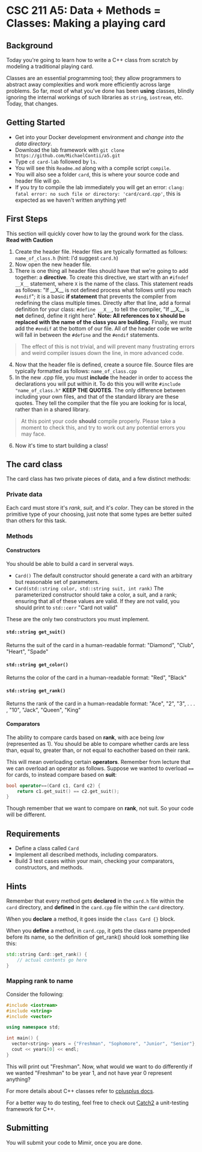 # CSC 211 A5: Data + Methods = Classes: Making a playing card

## Background

Today you're going to learn how to write a C++ class from scratch by modeling a traditional playing card.

Classes are an essential programming tool; they allow programmers to abstract away complexities and work more efficiently across large problems. So far, most of what you've done has been **using** classes, blindly ignoring the internal workings of such libraries as `string`, `iostream`, etc. Today, that changes. 

## Getting Started

- Get into your Docker development environment and *change into the data directory*.
- Download the lab framework with `git clone https://github.com/MichaelContii/a5.git`
- Type `cd card-lab` followed by `ls`.
- You will see this `Readme.md` along with a compile script `compile`.
- You will also see a folder `card`, this is where your source code and header file will go.
- If you try to compile the lab immediately you will get an error: `clang: fatal error: no such file or directory: 'card/card.cpp'`, this is expected as we haven't written anything yet!

## First Steps

This section will quickly cover how to lay the ground work for the class. **Read with Caution**

1. Create the header file. Header files are typically formatted as follows: `name_of_class.h` (hint: I'd suggest `card.h`)
2. Now open the new header file. 
3. There is one thing all header files should have that we're going to add together: a **directive**. To create this directive, we start with an `#ifndef __X__` statement, where `X` is the name of the class. This statement reads as follows: "If \_\_X__ is not defined process what follows until you reach `#endif`"; it is a basic **if statement** that prevents the compiler from redefining the class multiple times. Directly after that line, add a formal definition for your class: `#define __X__`, to tell the compiler, "If \_\_X__ is **not** defined, define it right here". **Note: All references to `X` should be replaced with the name of the class you are building.** Finally, we must add the `#endif` at the bottom of our file. All of the header code we write will fall in between the `#define` and the `#endif` statements. 

> The effect of this is not trivial, and will prevent many frustrating errors and weird compiler issues down the line, in more advanced code.

4. Now that the header file is defined, create a source file. Source files are typically formatted as follows: `name_of_class.cpp`
5. In the new .cpp file, you must **include** the header in order to access the declarations you will put within it. To do this you will write `#include "name_of_class.h"` **KEEP THE QUOTES**. The only difference between including your own files, and that of the standard library are these quotes. They tell the compiler that the file you are looking for is local, rather than in a shared library.

> At this point your code **should** compile properly. Please take a moment to check this, and try to work out any potential errors you may face.

6. Now it's time to start building a class!

## The card class

The card class has two private pieces of data, and a few distinct methods:

### Private data

Each card must store it's *rank*, *suit*, and it's *color*. They can be stored in the primitive type of your choosing, just note that some types are better suited than others for this task.

### Methods

#### Constructors

You should be able to build a card in serveral ways. 

- `Card()` The default constructor should generate a card with an arbitrary but reasonable set of parameters. 
- `Card(std::string color, std::string suit, int rank)` The parameterized constructor should take a color, a suit, and a rank; ensuring that all of these values are valid. If they are not valid, you should print to `std::cerr` "Card not valid"

These are the only two constructors you must implement.

#### `std::string get_suit()`  

Returns the suit of the card in a human-readable format: "Diamond", "Club", "Heart", "Spade"

#### `std::string get_color()`

Returns the color of the card in a human-readable format: "Red", "Black"

#### `std::string get_rank()`

Returns the rank of the card in a human-readable format: "Ace", "2", "3", . . . , "10", "Jack", "Queen", "King"

#### Comparators

The ability to compare cards based on **rank**, with ace being *low* (represented as 1). You should be able to compare whether cards are less than, equal to, greater than, or not equal to eachother based on their rank.

This will mean overloading certain **operators**. Remember from lecture that we can overload an operator as follows. Suppose we wanted to overload `==` for cards, to instead compare based on **suit**:

```C++
bool operator==(Card c1, Card c2) {
	return c1.get_suit() == c2.get_suit();
}
```

Though remember that we want to compare on **rank**, not suit. So your code will be different.

## Requirements

- Define a class called `Card`
- Implement all described methods, including comparators. 
- Build 3 test cases within your main, checking your comparators, constructors, and methods. 

## Hints

Remember that every method gets **declared** in the `card.h` file within the `card` directory, and **defined** in the `card.cpp` file within the `card` directory.

When you **declare** a method, it goes inside the `class Card {}` block.

When you **define** a method, in `card.cpp`, it gets the class name prepended before its name, so the definition of get_rank() should look something like this:

```C++
std::string Card::get_rank() {
	// actual contents go here
}
```

### Mapping rank to name


Consider the following:

```C++
#include <iostream>
#include <string>
#include <vector>

using namespace std;

int main() {
  vector<string> years = {"Freshman", "Sophomore", "Junior", "Senior"};
  cout << years[0] << endl;
}
```

This will print out "Freshman". Now, what would we want to do differently if we wanted "Freshman" to be year 1, and not have year 0 represent anything?

For more details about C++ classes refer to [cplusplus docs](http://www.cplusplus.com/doc/tutorial/classes/).

For a better way to do testing, feel free to check out [Catch2](https://github.com/catchorg/Catch2) a unit-testing framework for C++.

## Submitting

You will submit your code to Mimir, once you are done. 
